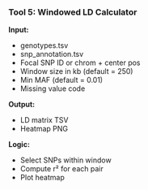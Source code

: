 ### Tool 5: Windowed LD Calculator

**Input:**

* genotypes.tsv
* snp\_annotation.tsv
* Focal SNP ID or chrom + center pos
* Window size in kb (default = 250)
* Min MAF (default = 0.01)
* Missing value code

**Output:**

* LD matrix TSV
* Heatmap PNG

**Logic:**

* Select SNPs within window
* Compute r² for each pair
* Plot heatmap
